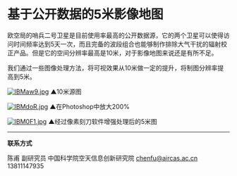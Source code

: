 # 基于公开数据的5米影像地图

欧空局的哨兵二号卫星是目前使用率最高的公开数据源，它的两个卫星可以使得访问时间频率达到5天一次，而且完备的波段组合也能够制作排除大气干扰的辐射校正产品。但是它的空间分辨率最高是10米，对于影像地图来说还是有所不足。

我们通过一些图像处理方法，将可视效果从10米做一定的提升，将制图分辨率提高到5米。

[![IBMaw9.jpg](https://z3.ax1x.com/2021/11/12/IBMaw9.jpg)](https://imgtu.com/i/IBMaw9)
▲10米源图

[![IBMdoR.jpg](https://z3.ax1x.com/2021/11/12/IBMdoR.jpg)](https://imgtu.com/i/IBMdoR)
▲在Photoshop中放大200%

[![IBM0F1.jpg](https://z3.ax1x.com/2021/11/12/IBM0F1.jpg)](https://imgtu.com/i/IBM0F1)
▲经过像素刻刀软件增强处理后的5米图





---

**联系方式**

陈甫 副研究员
中国科学院空天信息创新研究院
chenfu@aircas.ac.cn
13811147935

